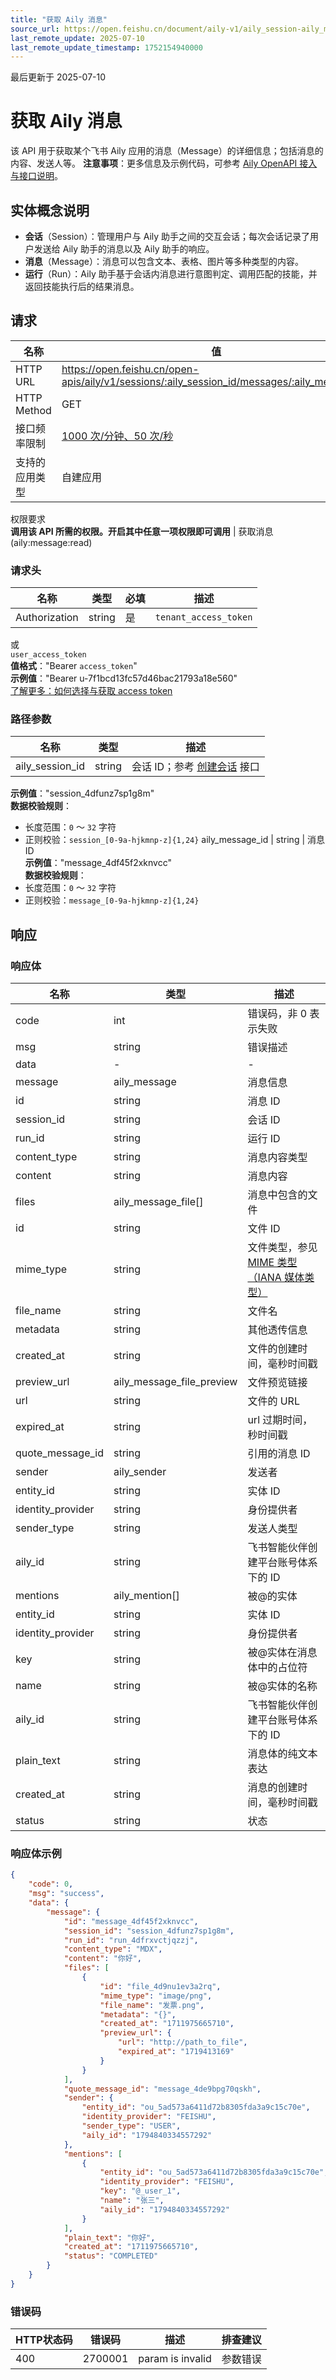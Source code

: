 ```yaml
---
title: "获取 Aily 消息"
source_url: https://open.feishu.cn/document/aily-v1/aily_session-aily_message/get
last_remote_update: 2025-07-10
last_remote_update_timestamp: 1752154940000
---
```

最后更新于 2025-07-10

# 获取 Aily 消息

该 API 用于获取某个飞书 Aily 应用的消息（Message）的详细信息；包括消息的内容、发送人等。
**注意事项**：更多信息及示例代码，可参考 [Aily OpenAPI 接入与接口说明](https://bytedance.larkoffice.com/wiki/UTU6wVTVGigefykjO1acAOOvnNc)。

## 实体概念说明

- **会话**（Session）：管理用户与 Aily 助手之间的交互会话；每次会话记录了用户发送给 Aily 助手的消息以及 Aily 助手的响应。
- **消息**（Message）：消息可以包含文本、表格、图片等多种类型的内容。
- **运行**（Run）：Aily 助手基于会话内消息进行意图判定、调用匹配的技能，并返回技能执行后的结果消息。

## 请求
名称 | 值
---|---
HTTP URL | https://open.feishu.cn/open-apis/aily/v1/sessions/:aily_session_id/messages/:aily_message_id
HTTP Method | GET
接口频率限制 | [1000 次/分钟、50 次/秒](https://open.feishu.cn/document/ukTMukTMukTM/uUzN04SN3QjL1cDN)
支持的应用类型 | 自建应用
权限要求  
            **调用该 API 所需的权限。开启其中任意一项权限即可调用** | 获取消息(aily:message:read)

### 请求头

名称 | 类型 | 必填 | 描述
--- | --- | --- | ---
Authorization | string | 是 | `tenant_access_token`  
或  
`user_access_token`  
**值格式**："Bearer `access_token`"  
**示例值**："Bearer u-7f1bcd13fc57d46bac21793a18e560"  
[了解更多：如何选择与获取 access token](https://open.feishu.cn/document/uAjLw4CM/ugTN1YjL4UTN24CO1UjN/trouble-shooting/how-to-choose-which-type-of-token-to-use)

### 路径参数

名称 | 类型 | 描述
--- | --- | ---
aily_session_id | string | 会话 ID；参考 [创建会话](https://open.feishu.cn/document/uAjLw4CM/ukTMukTMukTM/aily-v1/aily_session/create) 接口  
**示例值**："session_4dfunz7sp1g8m"  
**数据校验规则**：  
- 长度范围：`0` ～ `32` 字符  
- 正则校验：`session_[0-9a-hjkmnp-z]{1,24}`
aily_message_id | string | 消息 ID  
**示例值**："message_4df45f2xknvcc"  
**数据校验规则**：  
- 长度范围：`0` ～ `32` 字符  
- 正则校验：`message_[0-9a-hjkmnp-z]{1,24}`

## 响应

### 响应体

名称 | 类型 | 描述
--- | --- | ---
code | int | 错误码，非 0 表示失败
msg | string | 错误描述
data | \- | \-
message | aily_message | 消息信息
id | string | 消息 ID
session_id | string | 会话 ID
run_id | string | 运行 ID
content_type | string | 消息内容类型
content | string | 消息内容
files | aily_message_file\[\] | 消息中包含的文件
id | string | 文件 ID
mime_type | string | 文件类型，参见[MIME 类型（IANA 媒体类型）](https://developer.mozilla.org/zh-CN/docs/Web/HTTP/Basics_of_HTTP/MIME_types)
file_name | string | 文件名
metadata | string | 其他透传信息
created_at | string | 文件的创建时间，毫秒时间戳
preview_url | aily_message_file_preview | 文件预览链接
url | string | 文件的 URL
expired_at | string | url 过期时间，秒时间戳
quote_message_id | string | 引用的消息 ID
sender | aily_sender | 发送者
entity_id | string | 实体 ID
identity_provider | string | 身份提供者
sender_type | string | 发送人类型
aily_id | string | 飞书智能伙伴创建平台账号体系下的 ID
mentions | aily_mention\[\] | 被@的实体
entity_id | string | 实体 ID
identity_provider | string | 身份提供者
key | string | 被@实体在消息体中的占位符
name | string | 被@实体的名称
aily_id | string | 飞书智能伙伴创建平台账号体系下的 ID
plain_text | string | 消息体的纯文本表达
created_at | string | 消息的创建时间，毫秒时间戳
status | string | 状态

### 响应体示例
```json
{
    "code": 0,
    "msg": "success",
    "data": {
        "message": {
            "id": "message_4df45f2xknvcc",
            "session_id": "session_4dfunz7sp1g8m",
            "run_id": "run_4dfrxvctjqzzj",
            "content_type": "MDX",
            "content": "你好",
            "files": [
                {
                    "id": "file_4d9nu1ev3a2rq",
                    "mime_type": "image/png",
                    "file_name": "发票.png",
                    "metadata": "{}",
                    "created_at": "1711975665710",
                    "preview_url": {
                        "url": "http://path_to_file",
                        "expired_at": "1719413169"
                    }
                }
            ],
            "quote_message_id": "message_4de9bpg70qskh",
            "sender": {
                "entity_id": "ou_5ad573a6411d72b8305fda3a9c15c70e",
                "identity_provider": "FEISHU",
                "sender_type": "USER",
                "aily_id": "1794840334557292"
            },
            "mentions": [
                {
                    "entity_id": "ou_5ad573a6411d72b8305fda3a9c15c70e",
                    "identity_provider": "FEISHU",
                    "key": "@_user_1",
                    "name": "张三",
                    "aily_id": "1794840334557292"
                }
            ],
            "plain_text": "你好",
            "created_at": "1711975665710",
            "status": "COMPLETED"
        }
    }
}
```

### 错误码

HTTP状态码 | 错误码 | 描述 | 排查建议
--- | --- | --- | ---
400 | 2700001 | param is invalid | 参数错误
